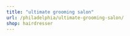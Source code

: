 ```yaml
---
title: "ultimate grooming salon"
url: /philadelphia/ultimate-grooming-salon/
shop: hairdresser
---
```

